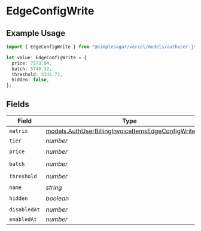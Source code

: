 # EdgeConfigWrite

## Example Usage

```typescript
import { EdgeConfigWrite } from "@simplesagar/vercel/models/authuser.js";

let value: EdgeConfigWrite = {
  price: 7573.64,
  batch: 5740.32,
  threshold: 3145.73,
  hidden: false,
};
```

## Fields

| Field                                                                                                                    | Type                                                                                                                     | Required                                                                                                                 | Description                                                                                                              |
| ------------------------------------------------------------------------------------------------------------------------ | ------------------------------------------------------------------------------------------------------------------------ | ------------------------------------------------------------------------------------------------------------------------ | ------------------------------------------------------------------------------------------------------------------------ |
| `matrix`                                                                                                                 | [models.AuthUserBillingInvoiceItemsEdgeConfigWriteMatrix](../models/authuserbillinginvoiceitemsedgeconfigwritematrix.md) | :heavy_minus_sign:                                                                                                       | N/A                                                                                                                      |
| `tier`                                                                                                                   | *number*                                                                                                                 | :heavy_minus_sign:                                                                                                       | N/A                                                                                                                      |
| `price`                                                                                                                  | *number*                                                                                                                 | :heavy_check_mark:                                                                                                       | N/A                                                                                                                      |
| `batch`                                                                                                                  | *number*                                                                                                                 | :heavy_check_mark:                                                                                                       | N/A                                                                                                                      |
| `threshold`                                                                                                              | *number*                                                                                                                 | :heavy_check_mark:                                                                                                       | N/A                                                                                                                      |
| `name`                                                                                                                   | *string*                                                                                                                 | :heavy_minus_sign:                                                                                                       | N/A                                                                                                                      |
| `hidden`                                                                                                                 | *boolean*                                                                                                                | :heavy_check_mark:                                                                                                       | N/A                                                                                                                      |
| `disabledAt`                                                                                                             | *number*                                                                                                                 | :heavy_minus_sign:                                                                                                       | N/A                                                                                                                      |
| `enabledAt`                                                                                                              | *number*                                                                                                                 | :heavy_minus_sign:                                                                                                       | N/A                                                                                                                      |